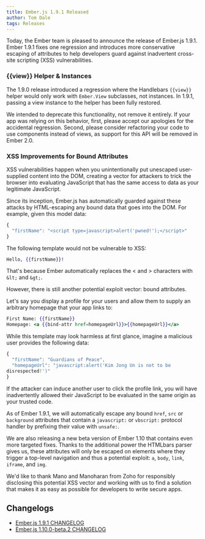 ```yaml
---
title: Ember.js 1.9.1 Released
author: Tom Dale
tags: Releases
---
```


Today, the Ember team is pleased to announce the release of Ember.js
1.9.1. Ember 1.9.1 fixes one regression and introduces more conservative
escaping of attributes to help developers guard against inadvertent cross-site
scripting (XSS) vulnerabilities.

### {{view}} Helper & Instances

The 1.9.0 release introduced a regression where the Handlebars
`{{view}}` helper would only work with `Ember.View` subclasses, not
instances. In 1.9.1, passing a view instance to the helper has been
fully restored.

We intended to deprecate this functionality, not remove it entirely.
If your app was relying on this behavior, first, please accept our
apologies for the accidental regression. Second, please consider
refactoring your code to use components instead of views, as support for
this API will be removed in Ember 2.0.

### XSS Improvements for Bound Attributes

XSS vulnerabilities happen when you unintentionally put unescaped
user-supplied content into the DOM, creating a vector for attackers
to trick the browser into evaluating JavaScript that has the same access
to data as your legitimate JavaScript.

Since its inception, Ember.js has automatically guarded against these
attacks by HTML-escaping any bound data that goes into the DOM. For
example, given this model data:

```js
{
  "firstName": "<script type=javascript>alert('pwned!');</script>"
}
```

The following template would not be vulnerable to XSS:

```handlebars
Hello, {{firstName}}!
```

That's because Ember automatically replaces the &lt; and &gt; characters
with `&lt;` and `&gt;`.

However, there is still another potential exploit vector: bound attributes.

Let's say you display a profile for your users and allow them to supply
an arbitrary homepage that your app links to:

```app/templates/user.hbs
First Name: {{firstName}}
Homepage: <a {{bind-attr href=homepageUrl}}>{{homepageUrl}}</a>
```

While this template may look harmless at first glance, imagine a
malicious user provides the following data:

```js
{
  "firstName": "Guardians of Peace",
  "homepageUrl": "javascript:alert('Kim Jong Un is not to be
disrespected!')"
}
```

If the attacker can induce another user to click the profile link, you
will have inadvertently allowed their JavaScript to be evaluated in the
same origin as your trusted code.

As of Ember 1.9.1, we will automatically escape any bound `href`, `src`
or `background` attributes that contain a `javascript:` or `vbscript:`
protocol handler by prefixing their value with `unsafe:`.

We are also releasing a new beta version of Ember 1.10 that contains
even more targeted fixes. Thanks to the additional power the HTMLbars
parser gives us, these attributes will only be escaped on elements where
they trigger a top-level navigation and thus a potential exploit: `a`,
`body`, `link`, `iframe`, and `img`.

We'd like to thank Mano and Manoharan from Zoho for responsibly disclosing
this potential XSS vector and working with us to find a solution that makes
it as easy as possible for developers to write secure apps.

## Changelogs

+ [Ember.js 1.9.1 CHANGELOG](https://github.com/emberjs/ember.js/blob/v1.9.1/CHANGELOG.md)
+ [Ember.js 1.10.0-beta.2 CHANGELOG](https://github.com/emberjs/ember.js/blob/v1.10.0-beta.2/CHANGELOG.md)
